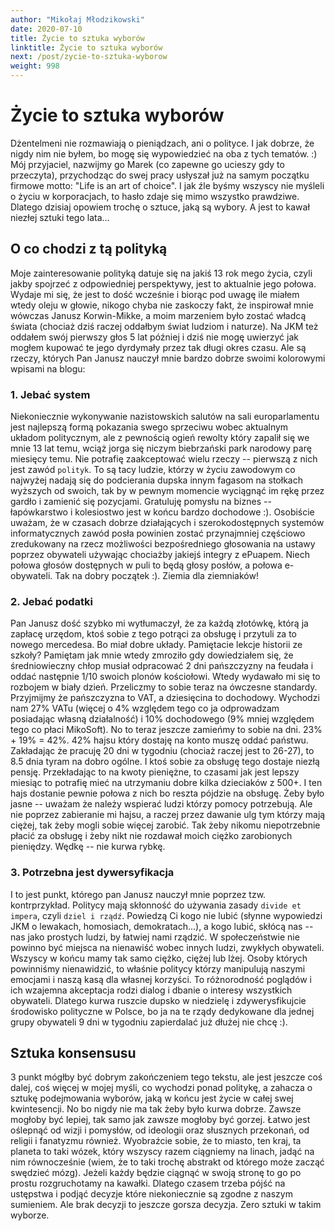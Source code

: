 ```yaml
---
author: "Mikołaj Młodzikowski"
date: 2020-07-10
title: Życie to sztuka wyborów
linktitle: Życie to sztuka wyborów
next: /post/zycie-to-sztuka-wyborow
weight: 998
---
```


# Życie to sztuka wyborów

Dżentelmeni nie rozmawiają o pieniądzach, ani o polityce. I jak dobrze, że nigdy nim nie byłem, bo mogę się wypowiedzieć na oba z tych tematów. :) Mój przyjaciel, nazwijmy go Marek (co zapewne go ucieszy gdy to przeczyta), przychodząc do swej pracy usłyszał już na samym początku firmowe motto: "Life is an art of choice". I jak źle byśmy wszyscy nie myśleli o życiu w korporacjach, to hasło zdaje się mimo wszystko prawdziwe. Dlatego dzisiaj opowiem trochę o sztuce, jaką są wybory. A jest to kawał niezłej sztuki tego lata...

## O co chodzi z tą polityką

Moje zainteresowanie polityką datuje się na jakiś 13 rok mego życia, czyli jakby spojrzeć z odpowiedniej perspektywy, jest to aktualnie jego połowa. Wydaje mi się, że jest to dość wcześnie i biorąc pod uwagę ile miałem wtedy oleju w głowie, nikogo chyba nie zaskoczy fakt, że inspirował mnie wówczas Janusz Korwin-Mikke, a moim marzeniem było zostać władcą świata (chociaż dziś raczej oddałbym świat ludziom i naturze). Na JKM też oddałem swój pierwszy głos 5 lat później i dziś nie mogę uwierzyć jak mogłem kupować te jego dyrdymały przez tak długi okres czasu. Ale są rzeczy, których Pan Janusz nauczył mnie bardzo dobrze swoimi kolorowymi wpisami na blogu:

### 1. Jebać system

Niekoniecznie wykonywanie nazistowskich salutów na sali europarlamentu jest najlepszą formą pokazania swego sprzeciwu wobec aktualnym układom politycznym, ale z pewnością ogień rewolty który zapalił się we mnie 13 lat temu, wciąż jorga się niczym biebrzański park narodowy parę miesięcy temu. Nie potrafię zaakceptować wielu rzeczy -- pierwszą z nich jest zawód `polityk`. To są tacy ludzie, którzy w życiu zawodowym co najwyżej nadają się do podcierania dupska innym fagasom na stołkach wyższych od swoich, tak by w pewnym momencie wyciągnąć im rękę przez gardło i zamienić się pozycjami. Gratuluję pomysłu na biznes -- łapówkarstwo i kolesiostwo jest w końcu bardzo dochodowe :). Osobiście uważam, że w czasach dobrze działających i szerokodostępnych systemów informatycznych zawód posła powinien zostać przynajmniej częściowo zredukowany na rzecz możliwości bezpośredniego głosowania na ustawy poprzez obywateli używając chociażby jakiejś integry z ePuapem. Niech połowa głosów dostępnych w puli to będą głosy posłów, a połowa e-obywateli. Tak na dobry początek :). Ziemia dla ziemniaków!

### 2. Jebać podatki

Pan Janusz dość szybko mi wytłumaczył, że za każdą złotówkę, którą ja zapłacę urzędom, ktoś sobie z tego potrąci za obsługę i przytuli za to nowego mercedesa. Bo miał dobre układy. Pamiętacie lekcje historii ze szkoły? Pamiętam jak mnie wtedy zmroziło gdy dowiedziałem się, że średniowieczny chłop musiał odpracować 2 dni pańszczyzny na feudała i oddać następnie 1/10 swoich plonów kościołowi. Wtedy wydawało mi się to rozbojem w biały dzień. Przeliczmy to sobie teraz na ówczesne standardy. Przyjmijmy że pańszczyzna to VAT, a dziesięcina to dochodowy. Wychodzi nam 27% VATu (więcej o 4% względem tego co ja odprowadzam posiadając własną działalność) i 10% dochodowego (9% mniej względem tego co płaci MikoSoft). No to teraz jeszcze zamieńmy to sobie na dni. 23% + 19% = 42%. 42% hajsu który dostaję na konto muszę oddać państwu. Zakładając że pracuję 20 dni w tygodniu (chociaż raczej jest to 26-27), to 8.5 dnia tyram na dobro ogólne. I ktoś sobie za obsługę tego dostaje niezłą pensję. Przekładając to na kwoty pieniężne, to czasami jak jest lepszy miesiąc to potrafię mieć na utrzymaniu dobre kilka dzieciaków z 500+. I ten hajs dostanie pewnie połowa z nich bo reszta pójdzie na obsługę. Żeby było jasne -- uważam że należy wspierać ludzi którzy pomocy potrzebują. Ale nie poprzez zabieranie mi hajsu, a raczej przez dawanie ulg tym którzy mają ciężej, tak żeby mogli sobie więcej zarobić. Tak żeby nikomu niepotrzebnie płacić za obsługę i żeby nikt nie rozdawał moich ciężko zarobionych pieniędzy. Wędkę -- nie kurwa rybkę.

### 3. Potrzebna jest dywersyfikacja

I to jest punkt, którego pan Janusz nauczył mnie poprzez tzw. kontrprzykład. Politycy mają skłonność do używania zasady `divide et impera`, czyli `dziel i rządź`. Powiedzą Ci kogo nie lubić (słynne wypowiedzi JKM o lewakach, homosiach, demokratach...), a kogo lubić, skłócą nas -- nas jako prostych ludzi, by łatwiej nami rządzić. W społeczeństwie nie powinno być miejsca na nienawiść wobec innych ludzi, zwykłych obywateli. Wszyscy w końcu mamy tak samo ciężko, ciężej lub lżej. Osoby których powinniśmy nienawidzić, to właśnie politycy którzy manipulują naszymi emocjami i naszą kasą dla własnej korzyści. To różnorodność poglądów i ich wzajemna akceptacja rodzi dialog i dbanie o interesy wszystkich obywateli. Dlatego kurwa ruszcie dupsko w niedzielę i zdywerysfikujcie środowisko polityczne w Polsce, bo ja na te rządy dedykowane dla jednej grupy obywateli 9 dni w tygodniu zapierdalać już dłużej nie chcę :).

## Sztuka konsensusu

3 punkt mógłby być dobrym zakończeniem tego tekstu, ale jest jeszcze coś dalej, coś więcej w mojej myśli, co wychodzi ponad politykę, a zahacza o sztukę podejmowania wyborów, jaką w końcu jest życie w całej swej kwintesencji. No bo nigdy nie ma tak żeby było kurwa dobrze. Zawsze mogłoby być lepiej, tak samo jak zawsze mogłoby być gorzej. Łatwo jest oślepnąć od wizji i pomysłów, od ideologii oraz słusznych przekonań, od religii i fanatyzmu również. Wyobraźcie sobie, że to miasto, ten kraj, ta planeta to taki wózek, który wszyscy razem ciągniemy na linach, jadąć na nim równocześnie (wiem, że to taki trochę abstrakt od którego może zacząć swędzieć mózg). Jeżeli każdy będzie ciągnąć w swoją stronę to go po prostu rozgruchotamy na kawałki. Dlatego czasem trzeba pójść na ustępstwa i podjąć decyzje które niekoniecznie są zgodne z naszym sumieniem. Ale brak decyzji to jeszcze gorsza decyzja. Zero sztuki w takim wyborze.
